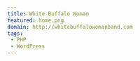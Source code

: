 ```yaml
---
title: White Buffalo Woman
featured: home.png
domain: http://whitebuffalowomanband.com
tags: 
 - PHP
 - WordPress
---
```

